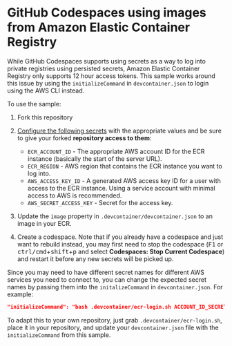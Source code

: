 # GitHub Codespaces using images from Amazon Elastic Container Registry

While GitHub Codespaces supports using secrets as a way to log into private registries using persisted secrets, Amazon Elastic Container Registry only supports 12 hour access tokens. This sample works around this issue by using the `initializeCommand` in `devcontainer.json` to login using the AWS CLI instead.

To use the sample:

1. Fork this repository

2. [Configure the following secrets](https://docs.github.com/en/codespaces/managing-your-codespaces/managing-encrypted-secrets-for-your-codespaces) with the appropriate values and be sure to give your forked **repository access to them**:

    - `ECR_ACCOUNT_ID` - The appropriate AWS account ID for the ECR instance (basically the start of the server URL).
    - `ECR_REGION` - AWS region that contains the ECR instance you want to log into.
    - `AWS_ACCESS_KEY_ID` - A generated AWS access key ID for a user with access to the ECR instance. Using a service account with minimal access to AWS is recommended.
    - `AWS_SECRET_ACCESS_KEY` - Secret for the access key.

3. Update the `image` property in `.devcontainer/devcontainer.json` to an image in your ECR.

4. Create a codespace. Note that if you already have a codespace and just want to rebuild instead, you may first need to stop the codespace (<kbd>F1</kbd> or <kbd>ctrl/cmd</kbd>+<kbd>shift</kbd>+<kbd>p</kbd> and select **Codespaces: Stop Current Codespace**) and restart it before any new secrets will be picked up.

Since you may need to have different secret names for different AWS services you need to connect to, you can change the expected secret names by passing them into the `initalizeCommand` in `devcontainer.json`. For example:

```json
"initializeCommand": "bash .devcontainer/ecr-login.sh ACCOUNT_ID_SECRET_NAME REGION_SECRET_NAME ACCESS_KEY_ID_SECRET_NAME SECRET_ACCESS_KEY_SECRET_NAME",
```

To adapt this to your own repository, just grab `.devcontainer/ecr-login.sh`, place it in your repository, and update your `devcontainer.json` file with the `initializeCommand` from this sample.